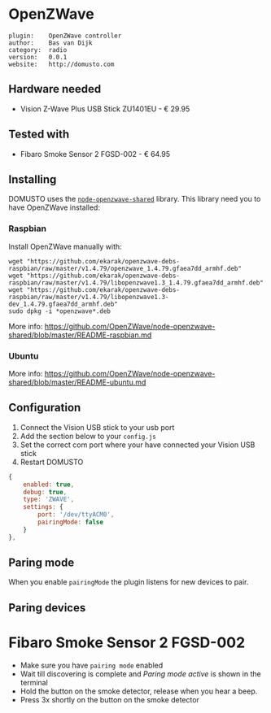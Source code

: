 # OpenZWave

```
plugin:    OpenZWave controller
author:    Bas van Dijk
category:  radio
version:   0.0.1
website:   http://domusto.com
```

## Hardware needed
- Vision Z-Wave Plus USB Stick ZU1401EU - € 29.95

## Tested with
 - Fibaro Smoke Sensor 2 FGSD-002 - € 64.95

## Installing

DOMUSTO uses the [`node-openzwave-shared`](https://github.com/OpenZWave/node-openzwave-shared) library. This library need you to have OpenZWave installed:


### Raspbian

Install OpenZWave manually with:

```
wget "https://github.com/ekarak/openzwave-debs-raspbian/raw/master/v1.4.79/openzwave_1.4.79.gfaea7dd_armhf.deb"
wget "https://github.com/ekarak/openzwave-debs-raspbian/raw/master/v1.4.79/libopenzwave1.3_1.4.79.gfaea7dd_armhf.deb"
wget "https://github.com/ekarak/openzwave-debs-raspbian/raw/master/v1.4.79/libopenzwave1.3-dev_1.4.79.gfaea7dd_armhf.deb"
sudo dpkg -i *openzwave*.deb
```

More info: https://github.com/OpenZWave/node-openzwave-shared/blob/master/README-raspbian.md

### Ubuntu

More info: https://github.com/OpenZWave/node-openzwave-shared/blob/master/README-ubuntu.md
 
## Configuration

1. Connect the Vision USB stick to your usb port
2. Add the section below to your `config.js`
3. Set the correct com port where your have connected your Vision USB stick
4. Restart DOMUSTO

```js
{
    enabled: true,
    debug: true,
    type: 'ZWAVE',
    settings: {
        port: '/dev/ttyACM0',
        pairingMode: false
    }
},
```

## Paring mode
When you enable `pairingMode` the plugin listens for new devices to pair.

## Paring devices

# Fibaro Smoke Sensor 2 FGSD-002
- Make sure you have `pairing mode` enabled
- Wait till discovering is complete and *Paring mode active* is shown in the terminal
- Hold the button on the smoke detector, release when you hear a beep.
- Press 3x shortly on the button on the smoke detector

